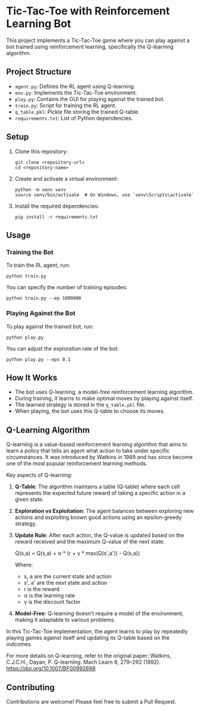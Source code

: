 # Tic-Tac-Toe with Reinforcement Learning Bot

This project implements a Tic-Tac-Toe game where you can play against a bot trained using reinforcement learning, specifically the Q-learning algorithm.

## Project Structure

- `agent.py`: Defines the RL agent using Q-learning.
- `env.py`: Implements the Tic-Tac-Toe environment.
- `play.py`: Contains the GUI for playing against the trained bot.
- `train.py`: Script for training the RL agent.
- `q_table.pkl`: Pickle file storing the trained Q-table.
- `requirements.txt`: List of Python dependencies.

## Setup

1. Clone this repository:
   ```
   git clone <repository-url>
   cd <repository-name>
   ```

2. Create and activate a virtual environment:
   ```
   python -m venv venv
   source venv/bin/activate  # On Windows, use `venv\Scripts\activate`
   ```

3. Install the required dependencies:
   ```
   pip install -r requirements.txt
   ```

## Usage

### Training the Bot

To train the RL agent, run:

```
python train.py
```

You can specify the number of training episodes:

```
python train.py --ep 1000000
```

### Playing Against the Bot

To play against the trained bot, run:

```
python play.py
```

You can adjust the exploration rate of the bot:

```
python play.py --eps 0.1
```

## How It Works

- The bot uses Q-learning, a model-free reinforcement learning algorithm.
- During training, it learns to make optimal moves by playing against itself.
- The learned strategy is stored in the `q_table.pkl` file.
- When playing, the bot uses this Q-table to choose its moves.

## Q-Learning Algorithm

Q-learning is a value-based reinforcement learning algorithm that aims to learn a policy that tells an agent what action to take under specific circumstances. It was introduced by Watkins in 1989 and has since become one of the most popular reinforcement learning methods.

Key aspects of Q-learning:

1. **Q-Table**: The algorithm maintains a table (Q-table) where each cell represents the expected future reward of taking a specific action in a given state.

2. **Exploration vs Exploitation**: The agent balances between exploring new actions and exploiting known good actions using an epsilon-greedy strategy.

3. **Update Rule**: After each action, the Q-value is updated based on the reward received and the maximum Q-value of the next state:

   Q(s,a) = Q(s,a) + α * (r + γ * max(Q(s',a')) - Q(s,a))

   Where:
   - s, a are the current state and action
   - s', a' are the next state and action
   - r is the reward
   - α is the learning rate
   - γ is the discount factor

4. **Model-Free**: Q-learning doesn't require a model of the environment, making it adaptable to various problems.

In this Tic-Tac-Toe implementation, the agent learns to play by repeatedly playing games against itself and updating its Q-table based on the outcomes.

For more details on Q-learning, refer to the original paper:
Watkins, C.J.C.H., Dayan, P. Q-learning. Mach Learn 8, 279–292 (1992). https://doi.org/10.1007/BF00992698

## Contributing

Contributions are welcome! Please feel free to submit a Pull Request.
